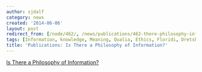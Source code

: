 ```yaml
---
author: sjdalf
category: news
created: '2014-06-06'
layout: post
redirect_from: [/node/462/, /news/publications/462-there-philosophy-information/]
tags: [Information, knowledge, Meaning, Qualia, Ethics, Floridi, Dretske]
title: 'Publications: Is There a Philosophy of Information?'
---
```

[Is There a Philosophy of
Information?](http://link.springer.com/article/10.1007%2Fs11245-014-9252-9)

